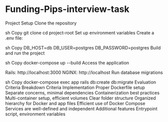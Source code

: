 # Funding-Pips-interview-task

Project Setup
Clone the repository

sh
Copy
git clone <repo-url>
cd project-root
Set up environment variables
Create a .env file:

sh
Copy
DB_HOST=db
DB_USER=postgres
DB_PASSWORD=postgres
Build and run the project

sh
Copy
docker-compose up --build
Access the application

Rails: http://localhost:3000
NGINX: http://localhost
Run database migrations

sh
Copy
docker-compose exec app rails db:create db:migrate
Evaluation Criteria Breakdown
Criteria	Implementation
Proper Dockerfile setup	Separate concerns, minimal dependencies
Containerization best practices	Multi-container setup, efficient volumes
Clear folder structure	Organized hierarchy for Docker and app files
Efficient use of Docker Compose	Services are well-defined and independent
Additional features	Entrypoint script, environment variables
